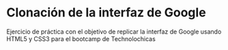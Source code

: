 # Clonación de la interfaz de Google
Ejercicio de práctica con el objetivo de replicar la interfaz de Google usando HTML5 y CSS3 para el bootcamp de Technolochicas

